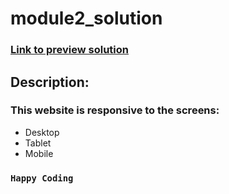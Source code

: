 # module2_solution
### [Link to preview solution](https://sraabia.github.io/Assignments/module2_solution/index.html)
## Description:
### This website is responsive to the screens:
- Desktop
- Tablet
- Mobile
### `Happy Coding`
